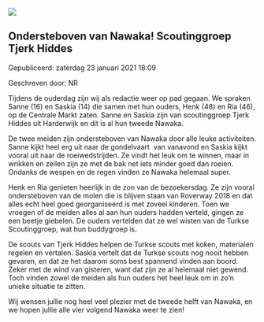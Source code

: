 


![](https://nawaka.scouting.nl/images/articles/20180811-WE-IMG_4505.jpg)


Ondersteboven van Nawaka! Scoutinggroep Tjerk Hiddes
-----------------------------------------------------





 Gepubliceerd: zaterdag 23 januari 2021 18:09
   

 Geschreven door: NR
   




 Tijdens de ouderdag zijn wij als redactie weer op pad gegaan. We spraken Sanne (16) en Saskia (14) die samen met hun ouders, Henk (48) en Ria (46), op de Centrale Markt zaten. Sanne en Saskia zijn van scoutinggroep Tjerk Hiddes uit Harderwijk en dit is al hun tweede Nawaka.
 



 De twee meiden zijn ondersteboven van Nawaka door alle leuke activiteiten. Sanne kijkt heel erg uit naar de gondelvaart  van vanavond en Saskia kijkt vooral uit naar de roeiwedstrijden. Ze vindt het leuk om te winnen, maar in wrikken en zeilen zijn ze met de bak net iets minder goed dan roeien. Ondanks de wespen en de regen vinden ze Nawaka helemaal super.
 



 Henk en Ria genieten heerlijk in de zon van de bezoekersdag. Ze zijn vooral ondersteboven van de molen die is blijven staan van Roverway 2018 en dat alles echt heel goed georganiseerd is met zoveel kinderen. Toen we vroegen of de meiden alles al aan hun ouders hadden verteld, gingen ze een beetje giebelen. De ouders vertelden dat ze wel wisten van de Turkse Scoutinggroep, wat hun buddygroep is.
 



 De scouts van Tjerk Hiddes helpen de Turkse scouts met koken, materialen regelen en vertalen. Saskia vertelt dat de Turkse scouts nog nooit hebben gevaren, en dat ze het daarom soms best spannend vinden aan boord. Zeker met de wind van gisteren, want dat zijn ze al helemaal niet gewend. Toch vinden zowel de meiden als hun ouders het heel leuk om in zo’n unieke situatie te zitten.
 



 Wij wensen jullie nog heel veel plezier met de tweede helft van Nawaka, en we hopen jullie alle vier volgend Nawaka weer te zien!
 




